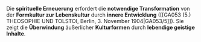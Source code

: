 
Die **spirituelle Erneuerung** erfordert die **notwendige Transformation** von der **Formkultur zur Lebenskultur** durch **innere Entwicklung** ([[GA053 (5.) THEOSOPHIE UND TOLSTOI, Berlin, 3. November 1904|GA053/5]]). Sie zeigt die **Überwindung** äußerlicher **Kulturformen** durch **lebendige geistige Inhalte**.
